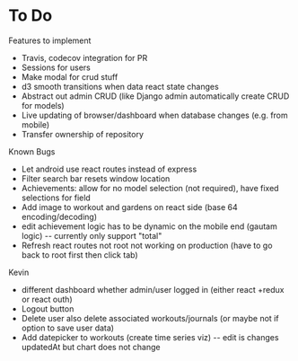 # To Do
Features to implement
* Travis, codecov integration for PR
* Sessions for users
* Make modal for crud stuff
* d3 smooth transitions when data react state changes
* Abstract out admin CRUD (like Django admin automatically create CRUD for models)
* Live updating of browser/dashboard when database changes (e.g. from mobile)
* Transfer ownership of repository

Known Bugs
* Let android use react routes instead of express
* Filter search bar resets window location
* Achievements: allow for no model selection (not required), have fixed selections for field
* Add image to workout and gardens on react side (base 64 encoding/decoding)
* edit achievement logic has to be dynamic on the mobile end (gautam logic) -- currently only support "total"
* Refresh react routes not root not working on production (have to go back to root first then click tab)

Kevin
* different dashboard whether admin/user logged in (either react +redux or react outh)
* Logout button
* Delete user also delete associated workouts/journals (or maybe not if option to save user data)
* Add datepicker to workouts (create time series viz) -- edit is changes updatedAt but chart does not change